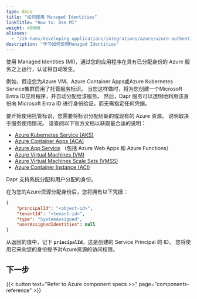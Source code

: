 ```yaml
---
type: docs
title: "如何使用 Managed Identities"
linkTitle: "How to: Use MI"
weight: 40000
aliases:
  - "/zh-hans/developing-applications/integrations/azure/azure-authentication/howto-msi/"
description: "学习如何使用Managed Identities"
---
```


使用 Managed Identities (MI)，通过您的应用程序在具有已分配身份的 Azure 服务之上运行，认证将自动发生。

例如，假设您为Azure VM、Azure Container Apps或Azure Kubernetes Service集群启用了托管服务标识。 当您这样做时，将为您创建一个Microsoft Entra ID应用程序，并自动分配给该服务。 然后，Dapr 服务可以透明地利用该身份向 Microsoft Entra ID 进行身份验证，而无需指定任何凭据。

要开始使用托管标识，您需要将标识分配给新的或现有的 Azure 资源。 说明取决于服务使用情况。 请查阅以下官方文档以获取最合适的说明：

- [Azure Kubernetes Service (AKS)](https://docs.microsoft.com/azure/aks/use-managed-identity)
- [Azure Container Apps (ACA)](https://learn.microsoft.com/azure/container-apps/dapr-overview?tabs=bicep1%2Cyaml#using-managed-identity)
- [Azure App Service](https://docs.microsoft.com/azure/app-service/overview-managed-identity) （包括 Azure Web Apps 和 Azure Functions）
- [Azure Virtual Machines (VM)](https://docs.microsoft.com/azure/active-directory/managed-identities-azure-resources/qs-configure-cli-windows-vm)
- [Azure Virtual Machines Scale Sets (VMSS)](https://docs.microsoft.com/azure/active-directory/managed-identities-azure-resources/qs-configure-cli-windows-vmss)
- [Azure Container Instance (ACI)](https://docs.microsoft.com/azure/container-instances/container-instances-managed-identity)

Dapr 支持系统分配和用户分配的身份。

在为您的Azure资源分配身份后，您将拥有以下凭据：

```json
{
    "principalId": "<object-id>",
    "tenantId": "<tenant-id>",
    "type": "SystemAssigned",
    "userAssignedIdentities": null
}
```

从返回的值中，记下 **`principalId`**，这是创建的 Service Principal 的 ID。 您将使用它来向您的身份授予对Azure资源的访问权限。

## 下一步

{{< button text="Refer to Azure component specs >>" page="components-reference" >}}
